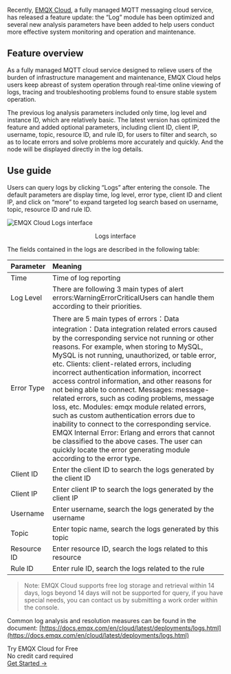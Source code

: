 Recently, [EMQX Cloud](https://www.emqx.com/en/cloud), a fully managed MQTT messaging cloud service, has released a feature update: the “Log” module has been optimized and several new analysis parameters have been added to help users conduct more effective system monitoring and operation and maintenance.

## Feature overview

As a fully managed MQTT cloud service designed to relieve users of the burden of infrastructure management and maintenance, EMQX Cloud helps users keep abreast of system operation through real-time online viewing of logs, tracing and troubleshooting problems found to ensure stable system operation.

The previous log analysis parameters included only time, log level and instance ID, which are relatively basic. The latest version has optimized the feature and added optional parameters, including client ID, client IP, username, topic, resource ID, and rule ID, for users to filter and search, so as to locate errors and solve problems more accurately and quickly. And the node will be displayed directly in the log details.

## Use guide

Users can query logs by clicking “Logs” after entering the console. The default parameters are display time, log level, error type, client ID and client IP, and click on “more” to expand targeted log search based on username, topic, resource ID and rule ID.

 
![EMQX Cloud Logs interface](https://assets.emqx.com/images/546fc725b011cc5e9ed9ea694f1df936.png)
 

<center>Logs interface</center>

The fields contained in the logs are described in the following table:

| **Parameter** | **Meaning**                                                  |
| :------------ | :----------------------------------------------------------- |
| Time          | Time of log reporting                                        |
| Log Level     | There are following 3 main types of alert errors:WarningErrorCriticalUsers can handle them according to their priorities. |
| Error Type    | There are 5 main types of errors：Data integration：Data integration related errors caused by the corresponding service not running or other reasons. For example, when storing to MySQL, MySQL is not running, unauthorized, or table error, etc. Clients: client-related errors, including incorrect authentication information, incorrect access control information, and other reasons for not being able to connect. Messages: message-related errors, such as coding problems, message loss, etc. Modules: emqx module related errors, such as custom authentication errors due to inability to connect to the corresponding service. EMQX Internal Error: Erlang and errors that cannot be classified to the above cases. The user can quickly locate the error generating module according to the error type. |
| Client ID     | Enter the client ID to search the logs generated by the client ID |
| Client IP     | Enter client IP to search the logs generated by the client IP |
| Username      | Enter username, search the logs generated by the username    |
| Topic         | Enter topic name, search the logs generated by this topic    |
| Resource ID   | Enter resource ID, search the logs related to this resource  |
| Rule ID       | Enter rule ID, search the logs related to the rule           |

> Note: EMQX Cloud supports free log storage and retrieval within 14 days, logs beyond 14 days will not be supported for query, if you have special needs, you can contact us by submitting a work order within the console.

 

Common log analysis and resolution measures can be found in the document: [https://docs.emqx.com/en/cloud/latest/deployments/logs.html](https://docs.emqx.com/en/cloud/latest/deployments/logs.html)



<section class="promotion">
    <div>
        Try EMQX Cloud for Free
        <div class="is-size-14 is-text-normal has-text-weight-normal">No credit card required</div>
    </div>
    <a href="https://accounts.emqx.com/signup?continue=https://cloud-intl.emqx.com/console/deployments/0?oper=new" class="button is-gradient px-5">Get Started →</a>
</section>
